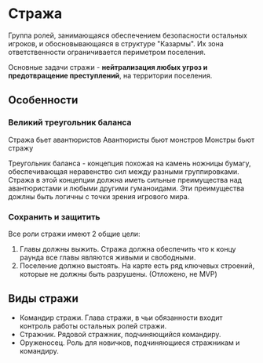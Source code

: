 # Стража

Группа ролей, занимающаяся обеспечением безопасности остальных игроков, и обосновывающаяся в структуре "Казармы". Их зона ответственности ограничивается периметром поселения.

Основные задачи стражи - **нейтрализация любых угроз и предотвращение преступлений**, на территории поселения.

## Особенности

### Великий треугольник баланса
Стража бьет авантюристов
Авантюристы бьют монстров
Монстры бьют стражу

Треугольник баланса - концепция похожая на камень ножницы бумагу, обеспечивающая неравенство сил между разными группировками. Стража в этой концепции должна иметь сильные преимущества над авантюристами и любыми другими гуманоидами. Эти преимущества дожлны быть логичны с точки зрения игрового мира.

### Сохранить и защитить

Все роли стражи имеют 2 общие цели:
1) Главы должны выжить. Стража должна обеспечить что к концу раунда все главы являются живыми и свободными.
2) Поселение должно выстоять. На карте есть ряд ключевых строений, которые не должны быть разрушены. (Отложено, не MVP)

## Виды стражи
- Командир стражи. Глава стражи, в чьи обязанности входит контроль работы остальных ролей стражи.
- Стражник. Рядовой стражник, подчиняющийся командиру.
- Оруженосец. Роль для новичков, подчиняющиеся стражникам и командиру.